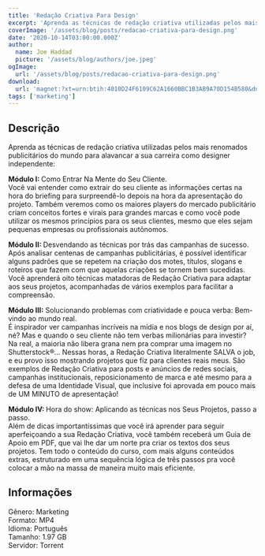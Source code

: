 ```yaml
---
title: 'Redação Criativa Para Design'
excerpt: 'Aprenda as técnicas de redação criativa utilizadas pelos mais renomados publicitários do mundo para alavancar a sua carreira como designer independente:Módulo I: Como Entrar Na Mente do Seu Cliente.Você vai entender como extrair do seu cliente as informações ce'
coverImage: '/assets/blog/posts/redacao-criativa-para-design.png'
date: '2020-10-14T03:00:00.000Z'
author:
  name: Joe Haddad
  picture: '/assets/blog/authors/joe.jpeg'
ogImage:
  url: '/assets/blog/posts/redacao-criativa-para-design.png'
download:
  url: 'magnet:?xt=urn:btih:4010D24F6109C62A1660BBC1B3AB9A70D154B580&dn=Reda%c3%a7%c3%a3o%20Criativa%20Para%20Design%20-%20Thomaz%20Vianna&tr=udp%3a%2f%2ftracker.openbittorrent.com%3a1337%2fannounce&tr=udp%3a%2f%2ftracker.opentrackr.org%3a1337%2fannounce'
tags: ['marketing']
---
```

<h2>Descrição</h2>
<p></p><p>Aprenda as técnicas de redação criativa utilizadas pelos mais renomados publicitários do mundo para alavancar a sua carreira como designer independente:</p><p><strong>Módulo I: </strong>Como Entrar Na Mente do Seu Cliente.<br/>Você vai entender como extrair do seu cliente as informações certas na hora do briefing para surpreendê-lo depois na hora da apresentação do projeto. Também veremos como os maiores players do mercado publicitário criam conceitos fortes e virais para grandes marcas e como você pode utilizar os mesmos princípios para os seus clientes, mesmo que eles sejam pequenas empresas ou profissionais autônomos.</p><p><strong>Módulo II: </strong>Desvendando as técnicas por trás das campanhas de sucesso.<br/>Após analisar centenas de campanhas publicitárias, é possível identificar alguns padrões que se repetem na criação dos motes, títulos, slogans e roteiros que fazem com que aquelas criações se tornem bem sucedidas. Você aprenderá oito técnicas matadoras de Redação Criativa para adaptar aos seus projetos, acompanhadas de vários exemplos para facilitar a compreensão.</p><p><strong>Módulo III:</strong> Solucionando problemas com criatividade e pouca verba: Bem-vindo ao mundo real.<br/>É inspirador ver campanhas incríveis na mídia e nos blogs de design por aí, né? Mas e quando o seu cliente não tem verbas milionárias para investir? Na real, a maioria não libera grana nem pra comprar uma imagem no Shutterstock®… Nessas horas, a Redação Criativa literalmente SALVA o job, e eu provo isso mostrando projetos que fiz para clientes reais meus. São exemplos de Redação Criativa para posts e anúncios de redes sociais, campanhas institucionais, reposicionamento de marca e até mesmo para a defesa de uma Identidade Visual, que inclusive foi aprovada em pouco mais de UM MINUTO de apresentação!</p><p><strong>Módulo IV: </strong>Hora do show: Aplicando as técnicas nos Seus Projetos, passo a passo.<br/>Além de dicas importantíssimas que você irá aprender para seguir aperfeiçoando a sua Redação Criativa, você também receberá um Guia de Apoio em PDF, que vai lhe dar um norte pra criar os textos dos seus projetos. Tem todo o conteúdo do curso, com mais alguns conteúdos extras, estruturado em uma sequência lógica de três passos pra você colocar a mão na massa de maneira muito mais eficiente.</p><h2>Informações</h2><p>Gênero: Marketing<br/>Formato: MP4<br/>Idioma: Português<br/>Tamanho: 1.97 GB<br/>Servidor: Torrent</p>